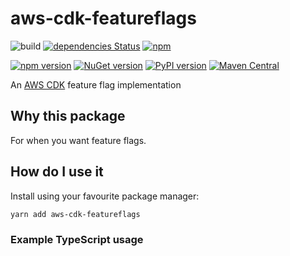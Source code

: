 # aws-cdk-featureflags

![build](https://github.com/elegantdevelopment/aws-cdk-featureflags/workflows/build/badge.svg)
[![dependencies Status](https://david-dm.org/elegantdevelopment/aws-cdk-featureflags/status.svg)](https://david-dm.org/elegantdevelopment/aws-cdk-featureflags)
[![npm](https://img.shields.io/npm/dt/aws-cdk-featureflags)](https://www.npmjs.com/package/aws-cdk-featureflags)

[![npm version](https://badge.fury.io/js/aws-cdk-featureflags.svg)](https://badge.fury.io/js/aws-cdk-featureflags)
[![NuGet version](https://badge.fury.io/nu/ElegantDevelopment.AWSCDKDynamoDBSeeder.svg)](https://badge.fury.io/nu/ElegantDevelopment.AWSCDKFeatureFlags)
[![PyPI version](https://badge.fury.io/py/aws-cdk-featureflags.svg)](https://badge.fury.io/py/aws-cdk-featureflags)
[![Maven Central](https://img.shields.io/maven-central/v/io.github.elegantdevelopment/AWSCDKDynamoDBSeeder?color=brightgreen)](https://repo1.maven.org/maven2/io/github/elegantdevelopment/AWSCDKFeatureFlags/)

An [AWS CDK] feature flag implementation

## Why this package

For when you want feature flags.

## How do I use it

Install using your favourite package manager:

```sh
yarn add aws-cdk-featureflags
```

### Example TypeScript usage

```ts

```

[aws cdk]: https://aws.amazon.com/cdk
